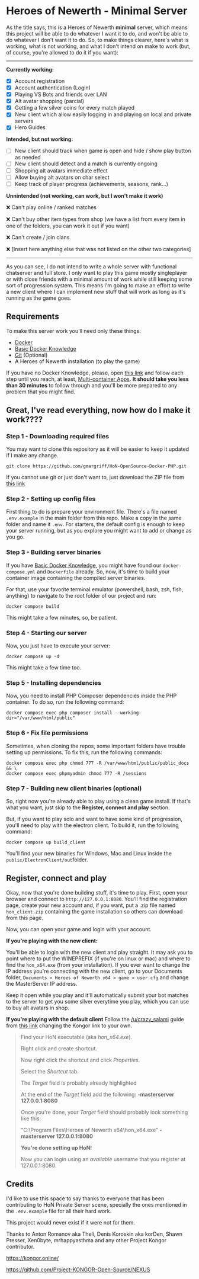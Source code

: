 
# Heroes of Newerth - Minimal Server 

As the title says, this is a Heroes of Newerth **minimal** server, which means this project will be able to do whatever I want it to do, and won't be able to do whatever I don't want it to do. So, to make things clearer, here's what is working, what is not working, and what I don't intend on make to work (but, of course, you're allowed to do it if you want):

---
**Currently working:**

 - [x] Account registration
 - [x] Account authentication (Login)
 - [x] Playing VS Bots and friends over LAN
 - [x] Alt avatar shopping (parcial)
 - [x] Getting a few silver coins for every match played
 - [x] New client which allow easily logging in and playing on local and private servers
 - [x] Hero Guides

**Intended, but not working:**

 - [ ] New client should track when game is open and hide / show play button as needed
 - [ ] New client should detect and a match is currently ongoing
 - [ ] Shopping alt avatars immediate effect
 - [ ] Allow buying alt avatars on char select
 - [ ] Keep track of player progress (achievements, seasons, rank...)

**Unnintended (not working, can work, but I won't make it work)**

❌ Can't play online / ranked matches

❌ Can't buy other item types from shop (we have a list from every item in one of the folders, you can work it out if you want)

❌ Can't create / join clans

❌ [Insert here anything else that was not listed on the other two categories]


---
As you can see, I do not intend to write a whole server with functional chatserver and full store. I only want to play this game mostly singleplayer or with close friends with a minimal amount of work while still keeping some sort of progression system. This means I'm going to make an effort to write a new client where I can implement new stuff that will work as long as it's running as the game goes.

## Requirements
To make this server work you'll need only these things:

-   [Docker](https://docs.docker.com/get-docker/)
-   [Basic Docker Knowledge](https://docs.docker.com/guides/get-started/)
-   [Git](https://git-scm.com/downloads) (Optional)
- A Heroes of Newerth installation (to play the game)

If you have no Docker Knowledge, please, open [this link](https://docs.docker.com/guides/walkthroughs/what-is-a-container/) and follow each step until you reach, at least, [Multi-container Apps](https://docs.docker.com/guides/walkthroughs/multi-container-apps/). **It should take you less than 30 minutes** to follow through and you'll be more prepared to any problem that you might find.

## Great, I've read everything, now how do I make it work????

### Step 1 - Downloading required files

You may want to clone this repository as it will be easier to keep it updated if I make any change.

```
git clone https://github.com/gmargriff/HoN-OpenSource-Docker-PHP.git
```

If you cannot use git or just don't want to, just download the ZIP file from [this link](https://github.com/gmargriff/HoN-OpenSource-Docker-PHP/archive/refs/heads/main.zip)

### Step 2 - Setting up config files

First thing to do is prepare your environment file. There's a file named `.env.example` in the main folder from this repo. Make a copy in the same folder and name it `.env`. For starters, the default config is enough to keep your server running, but as you explore you might want to add or change as you go.

### Step 3 - Building server binaries

If you have [Basic Docker Knowledge](https://docs.docker.com/guides/get-started/), you might have found our `docker-compose.yml` and `Dockerfile` already. So, now, it's time to build your container image containing the compiled server binaries.

For that, use your favorite terminal emulator (powershell, bash, zsh, fish, anything) to navigate to the root folder of our project and run:

```
docker compose build
```

This might take a few minutes, so, be patient.

### Step 4 - Starting our server

Now, you just have to execute your server:

```
docker compose up -d
```

This might take a few time too.

### Step 5 - Installing dependencies
Now, you need to install PHP Composer dependencies inside the PHP container. To do so, run the following command:

```
docker compose exec php composer install --working-dir="/var/www/html/public"
```

### Step 6 - Fix file permissions

Sometimes, when cloning the repos, some important folders have trouble setting up permissions. To fix this, run the following commands:
```
docker compose exec php chmod 777 -R /var/www/html/public/public_docs && \
docker compose exec phpmyadmin chmod 777 -R /sessions
```
### Step 7 - Building new client binaries (optional)
So, right now you're already able to play using a clean game install. If that's what you want, just skip to the **Register, connect and play** section.

But, if you want to play solo and want to have some kind of progression, you'll need to play with the electron client. To build it, run the following command:
```
docker compose up build_client
```

You'll find your new binaries for Windows, Mac and Linux inside the `public/ElectronClient/out`folder.

## Register, connect and play

Okay, now that you're done building stuff, it's time to play.
First, open your browser and connect to `http://127.0.0.1:8080`.
You'll find the registration page, create your new account and, if you want, put a .zip file named `hon_client.zip` containing the game installation so others can download from this page.

Now, you can open your game and login with your account.

**If you're playing with the new client:**

You'll be able to login with the new client and play straight. It may ask you to point where to put the WINEPREFIX (if you're on linux or mac) and where to find the `hon_x64.exe`  (from your installation). If you ever want to change the IP address you're connecting with the new client, go to your Documents folder, `Documents > Heroes of Newerth x64 > game > user.cfg` and change the MasterServer IP address.

Keep it open while you play and it'll automatically submit your bot matches to the server to get you some silver everytime you play, which you can use to buy alt avatars in shop.

**If you're playing with the default client**
Follow the [/u/crazy_salami](https://www.reddit.com/user/crazy_salami/) guide from [this link](https://www.reddit.com/r/HeroesofNewerth/comments/wj5kyd/guide_to_playing_hon_on_private_servers/) changing the Kongor link to your own.

> Find your HoN executable (aka _hon_x64.exe_).
> 
> Right click and create shortcut.
> 
> Now right click the shortcut and click _Properties_.
> 
> Select the _Shortcut_ tab.
> 
> The _Target_ field is probably already highlighted
> 
> At the end of the _Target_ field add the following: **-masterserver
> 127.0.0.1:8080**
> 
> Once you're done, your _Target_ field should probably look something
> like this:
> 
> "C:\Program Files\Heroes of Newerth x64\hon_x64.exe" **-masterserver
> 127.0.0.1:8080**
> 
> **You're done setting up HoN!**
> 
> Now you can login using an _available_ username that you register at
> 127.0.0.1:8080.

## Credits

I'd like to use this space to say thanks to everyone that has been contributing to HoN Private Server scene, specially the ones mentioned in the `.env.example` file for all their hard work.

This project would never exist if it were not for them.

Thanks to Anton Romanov aka Theli, Denis Koroskin aka korDen, Shawn Presser, Xen0byte, mrhappyasthma and any other Project Kongor contributor.


https://kongor.online/

https://github.com/Project-KONGOR-Open-Source/NEXUS
